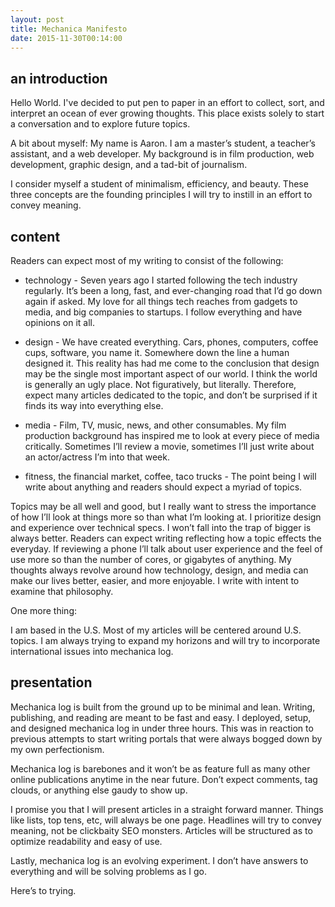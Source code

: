 ```yaml
---
layout: post
title: Mechanica Manifesto
date: 2015-11-30T00:14:00
---
```

## an introduction

Hello World. I've decided to put pen to paper in an effort to collect, sort, and interpret an ocean of ever growing thoughts. This place exists solely to start a conversation and to explore future topics.

A bit about myself: My name is Aaron. I am a master’s student, a teacher’s assistant, and a web developer. My background is in film production, web development, graphic design, and a tad-bit of journalism.

I consider myself a student of minimalism, efficiency, and beauty. These three concepts are the founding principles I will try to instill in an effort to convey meaning.


## content

Readers can expect most of my writing to consist of the following:

* technology - Seven years ago I started following the tech industry regularly. It’s been a long, fast, and ever-changing road that I’d go down again if asked. My love for all things tech reaches from gadgets to media, and big companies to startups. I follow everything and have opinions on it all.

* design - We have created everything. Cars, phones, computers, coffee cups, software, you name it. Somewhere down the line a human designed it. This reality has had me come to the conclusion that design may be the single most important aspect of our world. I think the world is generally an ugly place. Not figuratively, but literally. Therefore, expect many articles dedicated to the topic, and don’t be surprised if it finds its way into everything else.

* media - Film, TV, music, news, and other consumables. My film production background has inspired me to look at every piece of media critically. Sometimes I’ll review a movie, sometimes I’ll just write about an actor/actress I’m into that week.

* fitness, the financial market, coffee, taco trucks - The point being I will write about anything and readers should expect a myriad of topics.

Topics may be all well and good, but I really want to stress the importance of how I’ll look at things more so than what I’m looking at. I prioritize design and experience over technical specs. I won’t fall into the trap of bigger is always better. Readers can expect writing reflecting how a topic effects the everyday. If reviewing a phone I’ll talk about user experience and the feel of use more so than the number of cores, or gigabytes of anything. My thoughts always revolve around how technology, design, and media can make our lives better, easier, and more enjoyable. I write with intent to examine that philosophy.

One more thing:

I am based in the U.S. Most of my articles will be centered around U.S. topics. I am always trying to expand my horizons and will try to incorporate international issues into mechanica log.


## presentation

Mechanica log is built from the ground up to be minimal and lean. Writing, publishing, and reading are meant to be fast and easy. I deployed, setup, and designed mechanica log in under three hours. This was in reaction to previous attempts to start writing portals that were always bogged down by my own perfectionism.

Mechanica log is barebones and it won’t be as feature full as many other online publications anytime in the near future. Don’t expect comments, tag clouds, or anything else gaudy to show up.

I promise you that I will present articles in a straight forward manner. Things like lists, top tens, etc, will always be one page. Headlines will try to convey meaning, not be clickbaity SEO monsters. Articles will be structured as to optimize readability and easy of use.

Lastly, mechanica log is an evolving experiment. I don’t have answers to everything and will be solving problems as I go.

Here’s to trying.
